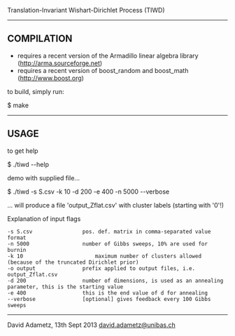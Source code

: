Translation-Invariant Wishart-Dirichlet Process (TIWD)

-----------
COMPILATION
-----------

* requires a recent version of the Armadillo linear algebra library (http://arma.sourceforge.net)
* requires a recent version of boost_random and boost_math (http://www.boost.org)

to build, simply run:

$ make

-----
USAGE
-----

to get help

$ ./tiwd --help

demo with supplied file...

$ ./tiwd -s S.csv -k 10 -d 200 -e 400 -n 5000 --verbose

... will produce a file 'output_Zflat.csv' with cluster labels (starting with '0'!)

Explanation of input flags

	-s S.csv				pos. def. matrix in comma-separated value format
	-n 5000					number of Gibbs sweeps, 10% are used for burnin
	-k 10						maximum number of clusters allowed (because of the truncated Dirichlet prior)
	-o output				prefix applied to output files, i.e. output_Zflat.csv
	-d 200					number of dimensions, is used as an annealing parameter, this is the starting value
	-e 400					this is the end value of d for annealing
	--verbose				[optional] gives feedback every 100 Gibbs sweeps

----------
David Adametz, 13th Sept 2013
david.adametz@unibas.ch
